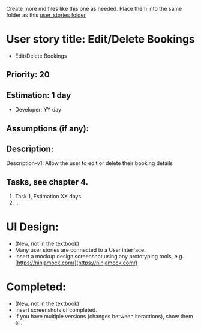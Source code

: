 Create more md files like this one as needed. Place them into the same folder 
as this [user_stories folder](./)

# User story title: Edit/Delete Bookings

* Edit/Delete Bookings

## Priority: 20

## Estimation: 1 day

* Developer: YY day

## Assumptions (if any):

## Description:

Description-v1: Allow the user to edit or delete their booking details

## Tasks, see chapter 4.

1. Task 1, Estimation XX days
2. ...


# UI Design:
* (New, not in the textbook) 
* Many user stories are connected to a User interface.
* Insert a mockup design screenshot using any prototyping tools, e.g. [https://ninjamock.com/](https://ninjamock.com/)

# Completed:
* (New, not in the textbook) 
* Insert screenshots of completed. 
* If you have multiple versions (changes between iteractions), show them all.

